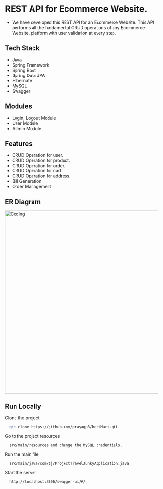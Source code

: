 # REST API for Ecommerce Website.

* We have developed this REST API for an Ecommerce Website. This API performs all the fundamental CRUD operations of any Ecommerce Website. platform with user validation at every step.

## Tech Stack

* Java
* Spring Framework
* Spring Boot
* Spring Data JPA
* Hibernate
* MySQL
* Swagger

## Modules

* Login, Logout Module
* User Module
* Admin Module
## Features

* CRUD Operation for user.
* CRUD Operation for product.
* CRUD Operation for order.
* CRUD Operation for cart.
* CRUD Operation for address.
* Bill Generation
* Order Management


## ER Diagram
<img  alt="Coding" width="600" src="https://user-images.githubusercontent.com/103635204/204790968-900cdc59-cfb5-41ee-b690-680b77200008.png">

## Run Locally

Clone the project

```bash
  git clone https://github.com/prayagp8/bestMart.git
```

Go to the project resources

```bash
  src/main/resources and change the MySQL credentials.
```

Run the main file

```bash
  src/main/java/com/tj/ProjectTravelJunkyApplication.java
```

Start the server

```bash
  http://localhost:3306/swagger-ui/#/
```
